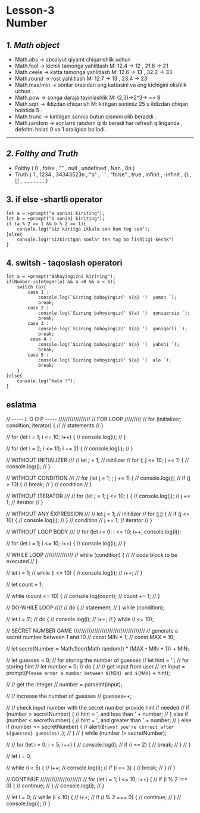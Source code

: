 # Lesson-3 <br> Number

##   *1. Math object*

- Math.abs  -> absalyut qiyamt chiqarishlik uchun
- Math.fool -> kichik tamonga yahlitlash M: 12.4 -> 12 , 21.8 -> 21 
- Math.ceele -> katta tamonga yahlitlash M: 12.6 -> 13 , 32.2 -> 33
- Math.round -> rost yahlitlash M: 12.7 -> 13 , 23.4 -> 23
- Math.max/min -> sonlar orasidan eng kattasini va eng kichigini olishlik uchun .
- Math.pow -> songa daraja tayinlashlik M: (2,3)->2^3-> == 8
- Math.sqrt -> ildizdan chiqarish M: kiritgan sonimiz 25 u ildizdan chiqan holatida 5 .
- Math.trunc -> kiritilgan sonnio butun qismini olib beraddi .
- Math.random -> sonlarni random qilib beradi har refresh qilinganda , defoltni holati 0 va 1 oraligida bo'ladi.
<hr>

## *2. Folthy and Truth*
- Folthy ( 0 , folse , "" , null , undefined , Nan , 0n )
- Truth ( 1 , 1234 , 34343523n , "o" , '  ' , "folse" , true , infinit , -infinit , {} , [] , ...............)

## 3. if else -shartli operator
```
let a = +prompt("a sonini kiriting");
let b = +prompt("b sonini kiriting");
if (a % 2 == 1 && b % 2 == 1){
    console.log("siz kiritga ikkala son ham tog son");
}else{
    console.log("sizkiritgan sonlar ten tog bo'lishligi kerak")
}
```

## 4. switsh - taqoslash operatori

```
let a = +prompt("Bahoyingizni kiriting");
if(Number.isInteger(a) && a >0 && a < 6){
    switch (a){
        case 1 :
            console.log(`Sizning bahoyingiz(' ${a} ')  yomon `);
            break;
        case 2 :
            console.log(`Sizning bahoyingiz(' ${a} ')  qoniqarsiz `);
            break;
        case 3 :
            console.log(`Sizning bahoyingiz(' ${a} ')  qoniqarli `);
            break;
         case 4 :
            console.log(`Sizning bahoyingiz(' ${a} ')  yahshi `);
            break;
        case 5 :
            console.log(`Sizning bahoyingiz(' ${a} ')  alo `);
            break;   
    }
}else{
    console.log("Xato !");
}
```


## eslatma

// ----- L O O P ----- /////////////////
// FOR LOOP /////////
// for (initializer; condition; iterator) {
//   // statements
// }

// for (let i = 1; i <= 10; i++) {
//   console.log(i);
// }

// for (let i = 2; i <= 10; i += 2) {
//   console.log(i);
// }

// WITHOUT INITIALIZER ///
// let j = 1; // initilizer
// for (; j <= 10; j += 1) {
//   console.log(j);
// }

// WITHOUT CONDITION ///
// for (let j = 1; ; j += 1) {
//   console.log(j);
//   if (j > 10) {
//     break;
//   } // condition
// }

// WITHOUT ITERATOR ///
// for (let j = 1; j <= 10; ) {
//   console.log(j);
//   j += 1; // iterator
// }

// WITHOUT ANY EXPRESSION ///
// let j = 1; // initilizer
// for (;;) {
//   if (j <= 10) {
//     console.log(j);
//   } // condition
//   j += 1; // iterator
// }

// WITHOUT LOOP BODY ///
// for (let i = 0; i <= 10; i++, console.log(i));

// for (let i = 1; i <= 10; i++) {
//   console.log(i);
// }

// WHILE LOOP ///////////////
// while (condition) {
//   // code block to be executed
// }

// let i = 1;
// while (i <= 10) {
//   console.log(i);
//   i++;
// }

// let count = 1;

// while (count <= 10) {
//   console.log(count);
//   count += 1;
// }

// DO-WHILE LOOP ////
// do {
//   statement;
// } while (condition);

// let i = 11;
// do {
//   console.log(i);
//   i++;
// } while (i <= 10);

//  SECRET NUMBER GAME //////////////////////////////////////
// generate a secret number between 1 and 10
// const MIN = 1;
// const MAX = 10;

// let secretNumber = Math.floor(Math.random() * (MAX - MIN + 1)) + MIN;

// let guesses = 0; // for storing the number of guesses
// let hint = ''; // for storing hint
// let number = 0;
// do {
//   // get input from user
//   let input = prompt(`Please enter a number between ${MIN} and ${MAX}` + hint);

//   // get the integer
//   number = parseInt(input);

//   // increase the number of guesses
//   guesses++;

//   // check input number with the secret number provide hint if needed
//   if (number > secretNumber) {
//     hint = ', and less than ' + number;
//   } else if (number < secretNumber) {
//     hint = ', and greater than ' + number;
//   } else if (number == secretNumber) {
//     alert(`Bravo! you're correct after ${guesses} guess(es).`);
//   }
// } while (number != secretNumber);

//
// for (let i = 0; i < 5; i++) {
//   console.log(i);
//   if (i == 2) {
//     break;
//   }
// }

// let i = 0;

// while (i < 5) {
//   i++;
//   console.log(i);
//   if (i == 3) {
//     break;
//   }
// }

// CONTINUE //////////////////////
// for (let i = 1; i <= 10; i++) {
//   if (i % 2 !== 0) {
//     continue;
//   }
//   console.log(i);
// }

// let i = 0;
// while (i < 10) {
//   i++;
//   if (i % 2 === 0) {
//     continue;
//   }
//   console.log(i);
// }